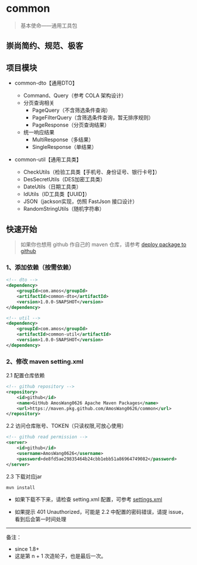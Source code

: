 # common

> 基本使命——通用工具包

## 崇尚简约、规范、极客

## 项目模块

- common-dto【通用DTO】
    - Command、Query（参考 COLA 架构设计）
    - 分页查询相关
        - PageQuery（不含筛选条件查询）
        - PageFilterQuery（含筛选条件查询，暂无排序规则）
        - PageResponse（分页查询结果）
    - 统一响应结果
        - MultiResponse（多结果）
        - SingleResponse（单结果）

- common-util【通用工具类】
    - CheckUtils（检验工具类【手机号、身份证号、银行卡号】）
    - DesSecretUtils（DES加密工具类）
    - DateUtils（日期工具类）
    - IdUtils（ID工具类【UUID】）
    - JSON（jackson实现，仿照 FastJson 接口设计）
    - RandomStringUtils（随机字符串）

## 快速开始

> 如果你也想用 github 作自己的 maven 仓库，请参考 [deploy package to github](a_doc/deploy_package_to_github.md)

### 1、添加依赖（按需依赖）

```xml
<!-- dto -->
<dependency>
    <groupId>com.amos</groupId>
    <artifactId>common-dto</artifactId>
    <version>1.0.0-SNAPSHOT</version>
</dependency>
```

```xml
<!-- util -->
<dependency>
    <groupId>com.amos</groupId>
    <artifactId>common-util</artifactId>
    <version>1.0.0-SNAPSHOT</version>
</dependency>
```

### 2、修改 maven setting.xml

2.1 配置仓库依赖

```xml
<!-- github repository -->
<repository>
    <id>github</id>
    <name>GitHub AmosWang0626 Apache Maven Packages</name>
    <url>https://maven.pkg.github.com/AmosWang0626/common</url>
</repository> 
```

2.2 访问仓库账号、TOKEN（只读权限,可放心使用）

```xml
<!-- github read permission -->
<server>
    <id>github</id>
    <username>AmosWang0626</username>
    <password>de8fd5ae29835464b24cbb1ebb51a86964749082</password>
</server>
```

2.3 下载对应jar

`mvn install`

- 如果下载不下来，请检查 setting.xml 配置，可参考 [settings.xml](a_doc/settings.xml)

- 如果提示 401 Unauthorized，可能是 2.2 中配置的密码错误，请提 issue，看到后会第一时间处理

---
备注：

- since 1.8+
- 这是第 n + 1 次造轮子，也是最后一次。